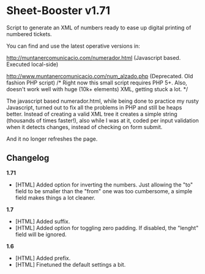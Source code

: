 Sheet-Booster v1.71
=============

Script to generate an XML of numbers ready to ease up digital printing of numbered tickets.

You can find and use the latest operative versions in:

http://muntanercomunicacio.com/numerador.html
(Javascript based. Executed local-side)

http://www.muntanercomunicacio.com/num_alzado.php
(Deprecated. Old fashion PHP script)
/* Right now this small script requires PHP 5+. Also, doesn't work well with huge (10k+ elements) XML, getting stuck a lot. */

The javascript based numerador.html, while being done to practice my rusty Javascript, turned out to fix all the problems in PHP and still be heaps better. Instead of creating a valid XML tree it creates a simple string (thousands of times faster!), also while I was at it, coded per input validation when it detects changes, instead of checking on form submit.

And it no longer refreshes the page.

<h2>Changelog</h2>

<b>1.71</b>
- [HTML] Added option for inverting the numbers. Just allowing the "to" field to be smaller than the "from" one was too cumbersome, a simple field makes things a lot cleaner.

<b>1.7</b>
- [HTML] Added suffix.
- [HTML] Added option for toggling zero padding. If disabled, the "lenght" field will be ignored.

<b>1.6</b>
- [HTML] Added prefix.
- [HTML] Finetuned the default settings a bit.
